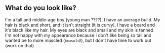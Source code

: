 ## What do you look like?

I'm a tall and middle-age boy (young man ????), I have an average build. My hair is black and short, and it isn't straight (it is curvy). I have a beard and it's black like my hair. My eyes are black and small and my skin is tanned. I'm not happy with my appearance because I don't like being so tall and wanted be to more muscled (/`masold`/), but I don't have time to work out (work on that)
